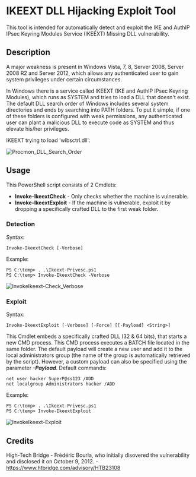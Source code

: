 # IKEEXT DLL Hijacking Exploit Tool

This tool is intended for automatically detect and exploit the IKE and AuthIP IPsec Keyring Modules Service (IKEEXT) Missing DLL vulnerability. 

## Description 

A major weakness is present in Windows Vista, 7, 8, Server 2008, Server 2008 R2 and Server 2012, which allows any authenticated user to gain system privileges under certain circumstances. 

In Windows there is a service called IKEEXT (IKE and AuthIP IPsec Keyring Modules), which runs as SYSTEM and tries to load a DLL that doesn't exist. The default DLL search order of Windows includes several system directories and ends by searching into PATH folders. To put it simple, if one of these folders is configured with weak permissions, any authenticated user can plant a malicious DLL to execute code as SYSTEM and thus elevate his/her privileges. 

IKEEXT trying to load 'wlbsctrl.dll':

![Procmon_DLL_Search_Order](https://github.com/itm4n/Ikeext-Privesc/raw/master/screenshots/01_procmon-dll-search-order.png)



## Usage 

This PowerShell script consists of 2 Cmdlets: 
* __Invoke-IkeextCheck__ - Only checks whether the machine is vulnerable. 
* __Invoke-IkeextExploit__ - If the machine is vulnerable, exploit it by dropping a specifically crafted DLL to the first weak folder.

### Detection

Syntax:
```
Invoke-IkeextCheck [-Verbose] 
```

Example: 
```
PS C:\temp> . .\Ikeext-Privesc.ps1
PS C:\temp> Invoke-IkeextCheck -Verbose
```

![InvokeIkeext-Check_Verbose](https://github.com/itm4n/Ikeext-Privesc/raw/master/screenshots/03_ikeextcheck-verbose.png)

### Exploit 

Syntax:
```
Invoke-IkeextExploit [-Verbose] [-Force] [[-Payload] <String>]
```

This Cmdlet embeds a specifically crafted DLL (32 & 64 bits), that starts a new CMD process. This CMD process executes a BATCH file located in the same folder. The default payload will create a new user and add it to the local administrators group (the name of the group is automatically retrieved by the script). However, a custom payload can also be specified using the parameter ___-Payload___. 
Default commands: 
```
net user hacker SuperP@ss123 /ADD
net localgroup Administrators hacker /ADD
```

Example:
```
PS C:\temp> . .\Ikeext-Privesc.ps1
PS C:\temp> Invoke-IkeextExploit
```

![InvokeIkeext-Exploit](https://github.com/itm4n/Ikeext-Privesc/raw/master/screenshots/04_ikeextexploit.PNG)

## Credits 

High-Tech Bridge - Frédéric Bourla, who initially disovered the vulnerability and disclosed it on October 9, 2012. - https://www.htbridge.com/advisory/HTB23108 

